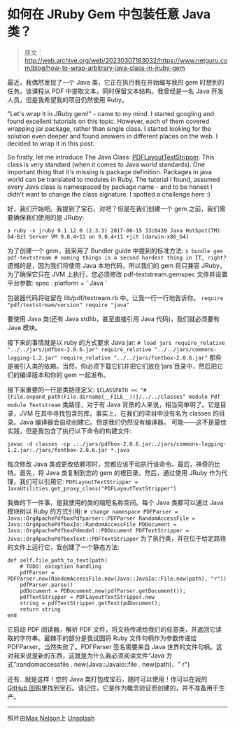 # 如何在 JRuby Gem 中包装任意 Java 类？

> 原文：<http://web.archive.org/web/20230307163032/https://www.netguru.com/blog/how-to-wrap-arbitrary-java-class-in-jruby-gem>

 最近，我偶然发现了一个 Java 类，它正在执行我在开始编写我的 gem 时想到的任务。该课程从 PDF 中提取文本，同时保留文本结构。我曾经是一名 Java 开发人员，但是我希望我的项目仍然使用 Ruby。

"Let's wrap it in JRuby gem!" - came to my mind. I started googling and found excellent tutorials on this topic. However, each of them covered wrapping jar package, rather than single class. I started looking for the solution even deeper and found answers in different places on the web. I decided to wrap it in this post.

So firstly, let me introduce The Java Class: [PDFLayoutTextStripper](http://web.archive.org/web/20221201140524/https://github.com/JonathanLink/PDFLayoutTextStripper). This class is very standard (when it comes to Java world standards). One important thing that it's missing is package definition. Packages in java world can be translated to modules in Ruby. The tutorial I found, assumed every Java class is namespaced by package name - and to be honest I didn't want to change the class signature. I spotted a challenge here :)

好，我们开始吧。我提到了宝石，对吧？但是在我们创建一个 gem 之前，我们需要确保我们使用的是 JRuby:

`❯ ruby -v
jruby 9.1.12.0 (2.3.3) 2017-06-15 33c6439 Java HotSpot(TM) 64-Bit Server VM 9.0.4+11 on 9.0.4+11 +jit [darwin-x86_64]`

为了创建一个 gem，我采用了 Bundler guide 中提到的标准方法:
`❯ bundle gem pdf-textstream # naming things is a second hardest thing in IT, right?`
遗憾的是，因为我们将使用 Java 本地代码，所以我们的 gem 将只兼容 JRuby。为了确保它只在 JVM 上执行，您必须修改 pdf-textstream.gemspec 文件并设置平台参数:
spec . platform = ' Java '

包装器代码将驻留在 lib/pdf/textream.rb 中。让我一行一行地告诉你。
`require "pdf/textstream/version"
require "java"`

要使用 Java 类(还有 Java stdlib，甚至直接引用 Java 代码)，我们就必须要有 Java 模块。

接下来的事情就是以 ruby 的方式要求 Java jar:
`# load jars
require_relative "../../jars/pdfbox-2.0.6.jar"
require_relative "../../jars/commons-logging-1.2.jar"
require_relative "../../jars/fontbox-2.0.6.jar"`
那些是被引入类的依赖。当然，你必须下载它们并把它们放在‘jars’目录中，然后把它们的编译版本和你的 gem 一起发布。

接下来重要的一行是类路径定义:
`$CLASSPATH << "#{File.expand_path(File.dirname(__FILE__))}/../../classes"
module Pdf
module Textstream` 
类路径，对于有 Java 背景的人来说，相当简单明了。它是目录，JVM 在其中寻找包含的库。事实上，在我们的项目中没有名为 classes 的目录。Java 编译器会自动创建它。但是我们仍然没有编译器。
可能——这不是最佳实践，但是我包含了执行以下命令的构建文件:

`javac -d classes -cp .:./jars/pdfbox-2.0.6.jar:./jars/commons-logging-1.2.jar:./jars/fontbox-2.0.6.jar *.java`

每次修改 Java 类或更改依赖项时，您都应该手动执行该命令。最后，神奇的比特。首先，将 Java 类复制到您的 gem 的根目录。然后，通过使用 JRuby 作为代理，我们可以引用它:
`PDFLayoutTextStripper = JavaUtilities.get_proxy_class("PDFLayoutTextStripper")`

我做的下一件事，是我使用的类的缩短名称空间。每个 Java 类都可以通过 Java 模块树以 Ruby 的方式引用:
`# change namespace
PDFParser = Java::OrgApachePdfboxPdfparser::PDFParser
RandomAccessFile = Java::OrgApachePdfboxIo::RandomAccessFile
PDDocument = Java::OrgApachePdfboxPdmodel::PDDocument
PDFTextStripper = Java::OrgApachePdfboxText::PDFTextStripper`
为了执行类，并在位于给定路径的文件上运行它，我创建了一个静态方法:

```
def self.file_path_to_text(path)
    # TODO: exception handling
    pdfParser = PDFParser.new(RandomAccessFile.new(Java::JavaIo::File.new(path), "r"))
    pdfParser.parse()
    pdDocument = PDDocument.new(pdfParser.getDocument());
    pdfTextStripper = PDFLayoutTextStripper.new
    string = pdfTextStripper.getText(pdDocument);
    return string
end 
```

它启动 PDF 阅读器，解析 PDF 文件，将文档传递给我们的任意类，并返回它读取的字符串。最棘手的部分是我试图将 Ruby 文件句柄作为参数传递给 PDFParser。当然失败了。PDFParser 签名需要来自 Java 世界的文件句柄。这对我来说是新的东西，这就是为什么我必须阅读文件“Java 方式”:randomaccessfile . new(Java::JavaIo::file . new(path)，" r")

还有…就是这样！您的 Java 类打包成宝石，随时可以使用！你可以在我的 [GitHub 回购](http://web.archive.org/web/20221201140524/https://github.com/mic-kul/pdf-textstream)里找到宝石。请记住，它是作为概念验证而创建的，并不准备用于生产。

* * *

照片由[Max Nelson](http://web.archive.org/web/20221201140524/https://unsplash.com/photos/taiuG8CPKAQ?utm_source=unsplash&utm_medium=referral&utm_content=creditCopyText)上 [Unsplash](http://web.archive.org/web/20221201140524/https://unsplash.com/?utm_source=unsplash&utm_medium=referral&utm_content=creditCopyText)
